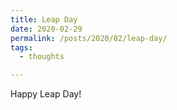 ```yaml
---
title: Leap Day
date: 2020-02-29
permalink: /posts/2020/02/leap-day/
tags:
  - thoughts

---
```


Happy Leap Day! 
